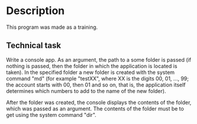 # Description
This program was made as a training.

## Technical task
Write a console app. As an argument, the path to a some folder is passed (if nothing is passed, then the folder in which the application is located is taken). In the specified folder a new folder is created with the system command "md" (for example "testXX", where XX is the digits 00, 01, ..., 99; the account starts with 00, then 01 and so on, that is, the application itself determines which numbers to add to the name of the new folder).

After the folder was created, the console displays the contents of the folder, which was passed as an argument. The contents of the folder must be to get using the system command "dir".
